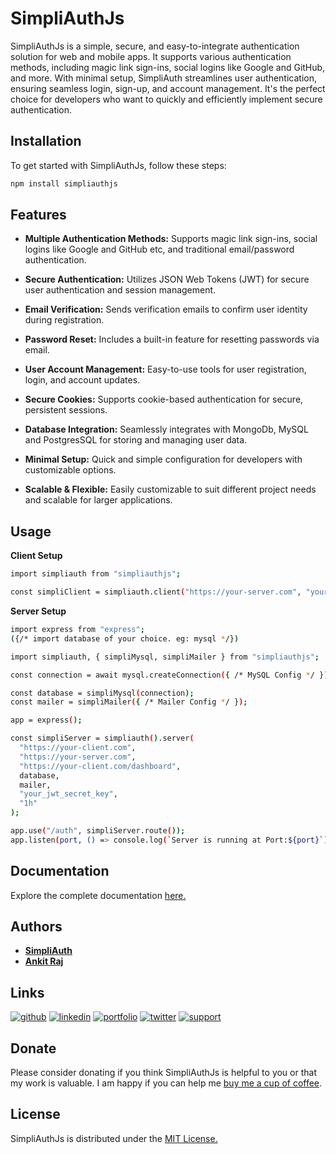 # SimpliAuthJs

SimpliAuthJs is a simple, secure, and easy-to-integrate authentication solution for web and mobile apps. It supports various authentication methods, including magic link sign-ins, social logins like Google and GitHub, and more. With minimal setup, SimpliAuth streamlines user authentication, ensuring seamless login, sign-up, and account management. It's the perfect choice for developers who want to quickly and efficiently implement secure authentication.

## Installation

To get started with SimpliAuthJs, follow these steps:

```bash
npm install simpliauthjs
```

## Features

- **Multiple Authentication Methods:** Supports magic link sign-ins, social logins like Google and GitHub etc, and traditional email/password authentication.

- **Secure Authentication:** Utilizes JSON Web Tokens (JWT) for secure user authentication and session management.

- **Email Verification:** Sends verification emails to confirm user identity during registration.

- **Password Reset:** Includes a built-in feature for resetting passwords via email.

- **User Account Management:** Easy-to-use tools for user registration, login, and account updates.

- **Secure Cookies:** Supports cookie-based authentication for secure, persistent sessions.

- **Database Integration:** Seamlessly integrates with MongoDb, MySQL and PostgresSQL for storing and managing user data.

- **Minimal Setup:** Quick and simple configuration for developers with customizable options.

- **Scalable & Flexible:** Easily customizable to suit different project needs and scalable for larger applications.

## Usage

**Client Setup**

```bash
import simpliauth from "simpliauthjs";

const simpliClient = simpliauth.client("https://your-server.com", "your-token-name");

```

**Server Setup**

```bash
import express from "express";
({/* import database of your choice. eg: mysql */})

import simpliauth, { simpliMysql, simpliMailer } from "simpliauthjs";

const connection = await mysql.createConnection({ /* MySQL Config */ });

const database = simpliMysql(connection);
const mailer = simpliMailer({ /* Mailer Config */ });

app = express();

const simpliServer = simpliauth().server(
  "https://your-client.com",
  "https://your-server.com",
  "https://your-client.com/dashboard",
  database,
  mailer,
  "your_jwt_secret_key",
  "1h"
);

app.use("/auth", simpliServer.route());
app.listen(port, () => console.log(`Server is running at Port:${port}`));

```

## Documentation

Explore the complete documentation [here.](https://axkitraj.github.io/simpliauthjs/)

## Authors

- **[SimpliAuth](https://simpliauth.netlify.app)**
- **[Ankit Raj](https://github.com/axkitraj)**

## Links

[![github](https://img.shields.io/badge/github-000?style=for-the-badge&logo=github&logoColor=white)](https://github.com/axkitraj/simpliauthjs/) [![linkedin](https://img.shields.io/badge/linkedin-0A66C2?style=for-the-badge&logo=linkedin&logoColor=white)](https://linkedin.com/in/axkit-raj/) [![portfolio](https://img.shields.io/badge/portfolio-ff9800?style=for-the-badge&logo=portfolio&logoColor=white)](https://axkitraj.netlify.app) [![twitter](https://img.shields.io/badge/twitter-1DA1F2?style=for-the-badge&logo=x&logoColor=white)](https://x.com/axkitraj/) [![support](https://img.shields.io/badge/support-FFDD00?style=for-the-badge&logo=buymeacoffee&logoColor=black)](https://buymeacoffee.com/axkitraj)

## Donate

Please consider donating if you think SimpliAuthJs is helpful to you or that my work is valuable. I am happy if you can help me [buy me a cup of coffee](https://buymeacoffee.com/axkitraj).

## License

SimpliAuthJs is distributed under the [MIT License.](https://github.com/axkitraj/simpliauthjs/blob/main/LICENCE)
